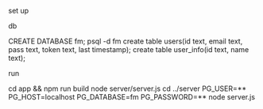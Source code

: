 
set up

db

CREATE DATABASE fm;
psql -d fm
create table users(id text, email text, pass text, token text, last timestamp);
create table user_info(id text, name text);

run

cd app && npm run build
node server/server.js
cd ../server
PG_USER=** PG_HOST=localhost PG_DATABASE=fm PG_PASSWORD=** node server.js